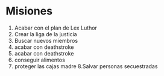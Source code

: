 # Misiones

1. Acabar con el plan de Lex Luthor
2. Crear la liga de la justicia
3. Buscar nuevos miembros
4. acabar con deathstroke
5. acabar con deathstroke
6. conseguir alimentos
7. proteger las cajas madre
8.Salvar personas secuestradas
